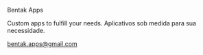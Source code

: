 Bentak Apps

Custom apps to fulfill your needs.
Aplicativos sob medida para sua necessidade.

bentak.apps@gmail.com
